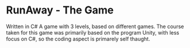 # RunAway - The Game
Written in C#
A game with 3 levels, based on different games. 
The course taken for this game was primarily based on the program Unity, with less focus on C#, so the coding aspect is primarely self thaught.
